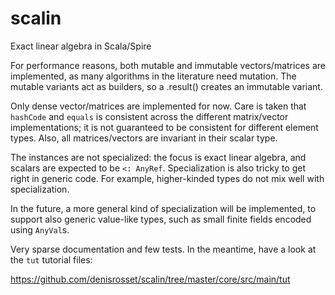 # scalin
Exact linear algebra in Scala/Spire

For performance reasons, both mutable and immutable vectors/matrices are implemented, as many algorithms in the literature need mutation. The mutable variants act as builders, so a .result() creates an immutable variant.

Only dense vector/matrices are implemented for now. Care is taken that `hashCode` and `equals` is consistent across the different
matrix/vector implementations; it is not guaranteed to be consistent for different element types. Also, all matrices/vectors are
invariant in their scalar type.

The instances are not specialized: the focus is exact linear algebra, and scalars are expected to be `<: AnyRef`. 
Specialization is also tricky to get right in generic code. For example, higher-kinded types do not mix well with specialization.

In the future, a more general kind of specialization will be implemented, to support also generic value-like types, such
as small finite fields encoded using `AnyVal`s.

Very sparse documentation and few tests. In the meantime, have a look at the `tut` tutorial files:

https://github.com/denisrosset/scalin/tree/master/core/src/main/tut
